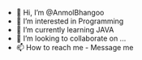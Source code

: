 - 👋 Hi, I’m @AnmolBhangoo
- 👀 I’m interested in Programming
- 🌱 I’m currently learning JAVA
- 💞️ I’m looking to collaborate on ...
- 📫 How to reach me - Message me

<!---
AnmolBhangoo/AnmolBhangoo is a ✨ special ✨ repository because its `README.md` (this file) appears on your GitHub profile.
You can click the Preview link to take a look at your changes.
--->
